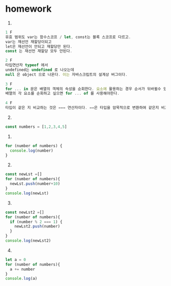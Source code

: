# homework

1.

```javascript
1 F
유효 범위도 var는 함수스코프 / let, const는 블록 스코프로 다르고.
var는 재선언 재할당이되고
let은 재선언이 안되고 재할당만 된다.
const 는 재선언 재할당 모두 안된다. 

2 F
타입연산자 typeof 에서
undefined는 undefined 로 나오는데
null 은 object 으로 나온다. 이는 자바스크립트의 설계상 버그이다.
 
3 F
for ... in 문은 배열의 객체의 속성을 순회한다. 요소에 활용하는 경우 순서가 뒤바뀔수 있고 값이 제대로 표시 안될 수 있다.
배열의 각 요소를 순회하고 싶으면 for ... of 를 사용해야한다.
 
4 F
타입이 같은 지 비교하는 것은 === 연산자이다. ==은 타입을 암묵적으로 변환하여 같은지 비교한다.


```





2.

```javascript
const numbers = [1,2,3,4,5]
```



1)

```javascript
for (number of numbers) {
  console.log(number)
}
```

2)

```javascript
const newLst =[]
for (number of numbers){
  newLst.push(number+10)
}
console.log(newLst)
```

3)

```javascript
const newLst2 =[]
for (number of numbers){
  if (number % 2 === 1) {
    newLst2.push(number)
  }
}
console.log(newLst2)
```

4)

```javascript
let a = 0
for (number of numbers){
  a += number
}
console.log(a)
```









